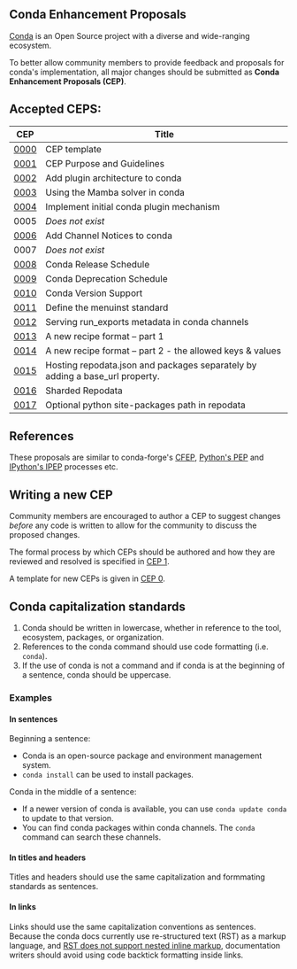 ## Conda Enhancement Proposals

[Conda](https://docs.conda.io/) is an Open Source project with a diverse and wide-ranging ecosystem.

To better allow community members to provide feedback and proposals
for conda's implementation, all major changes should be submitted as
**Conda Enhancement Proposals (CEP)**.

## Accepted CEPS:

| CEP | Title |
| --- | ------- |
| [0000](cep-0000.md) | CEP template  |
| [0001](cep-0001.md) | CEP Purpose and Guidelines  |
| [0002](cep-0002.md) | Add plugin architecture to conda |
| [0003](cep-0003.md) | Using the Mamba solver in conda |
| [0004](cep-0004.md) | Implement initial conda plugin mechanism |
| 0005 | _Does not exist_ |
| [0006](cep-0006.md) | Add Channel Notices to conda
| 0007 | _Does not exist_ |
| [0008](cep-0008.md) | Conda Release Schedule |
| [0009](cep-0009.md) | Conda Deprecation Schedule |
| [0010](cep-0010.md) | Conda Version Support |
| [0011](cep-0011.md) | Define the menuinst standard |
| [0012](cep-0012.md) | Serving run_exports metadata in conda channels |
| [0013](cep-0013.md) | A new recipe format – part 1 |
| [0014](cep-0014.md) | A new recipe format – part 2 - the allowed keys & values |
| [0015](cep-0015.md) | Hosting repodata.json and packages separately by adding a base_url property. |
| [0016](cep-0016.md) | Sharded Repodata |
| [0017](cep-0017.md) | Optional python site-packages path in repodata |

## References

These proposals are similar to conda-forge's [CFEP](https://github.com/conda-forge/cfep),
[Python's PEP](https://www.python.org/dev/peps/) and [IPython's IPEP](https://github.com/ipython/ipython/wiki/IPEPs:-IPython-Enhancement-Proposals) processes etc.

## Writing a new CEP

Community members are encouraged to author a CEP to suggest changes *before*
any code is written to allow for the community to discuss the proposed changes.

The formal process by which CEPs should be authored and how they are reviewed
and resolved is specified in [CEP 1](https://github.com/conda/ceps/blob/main/cep-0001.md).

A template for new CEPs is given in [CEP 0](https://github.com/conda/ceps/blob/main/cep-0000.md).

## Conda capitalization standards

1. Conda should be written in lowercase, whether in reference to the tool, ecosystem, packages, or organization.
2. References to the conda command should use code formatting (i.e. `conda`).
3. If the use of conda is not a command and if conda is at the beginning of a sentence, conda should be uppercase.

### Examples

#### In sentences

Beginning a sentence:

- Conda is an open-source package and environment management system.
- `conda install` can be used to install packages.

Conda in the middle of a sentence:

- If a newer version of conda is available, you can use `conda update conda` to update to that version.
- You can find conda packages within conda channels. The `conda` command can search these channels.

#### In titles and headers

Titles and headers should use the same capitalization and formmating standards as sentences.

#### In links

Links should use the same capitalization conventions as sentences. Because the conda docs currently use re-structured text (RST) as a markup language, and [RST does not support nested inline markup](https://docutils.sourceforge.io/FAQ.html#is-nested-inline-markup-possible), documentation writers should avoid using code backtick formatting inside links.
